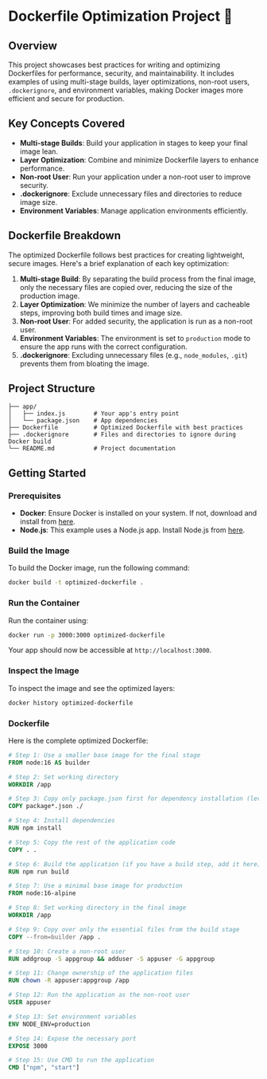 # Dockerfile Optimization Project 🚀

## Overview

This project showcases best practices for writing and optimizing Dockerfiles for performance, security, and maintainability. It includes examples of using multi-stage builds, layer optimizations, non-root users, `.dockerignore`, and environment variables, making Docker images more efficient and secure for production.

## Key Concepts Covered

- **Multi-stage Builds**: Build your application in stages to keep your final image lean.
- **Layer Optimization**: Combine and minimize Dockerfile layers to enhance performance.
- **Non-root User**: Run your application under a non-root user to improve security.
- **.dockerignore**: Exclude unnecessary files and directories to reduce image size.
- **Environment Variables**: Manage application environments efficiently.

## Dockerfile Breakdown

The optimized Dockerfile follows best practices for creating lightweight, secure images. Here's a brief explanation of each key optimization:

1. **Multi-stage Build**: By separating the build process from the final image, only the necessary files are copied over, reducing the size of the production image.
2. **Layer Optimization**: We minimize the number of layers and cacheable steps, improving both build times and image size.
3. **Non-root User**: For added security, the application is run as a non-root user.
4. **Environment Variables**: The environment is set to `production` mode to ensure the app runs with the correct configuration.
5. **.dockerignore**: Excluding unnecessary files (e.g., `node_modules`, `.git`) prevents them from bloating the image.

## Project Structure

```
├── app/
│   ├── index.js        # Your app's entry point
│   └── package.json    # App dependencies
├── Dockerfile          # Optimized Dockerfile with best practices
├── .dockerignore       # Files and directories to ignore during Docker build
└── README.md           # Project documentation
```

## Getting Started

### Prerequisites

- **Docker**: Ensure Docker is installed on your system. If not, download and install from [here](https://docs.docker.com/get-docker/).
- **Node.js**: This example uses a Node.js app. Install Node.js from [here](https://nodejs.org/en/download/).

### Build the Image

To build the Docker image, run the following command:

```bash
docker build -t optimized-dockerfile .
```

### Run the Container

Run the container using:

```bash
docker run -p 3000:3000 optimized-dockerfile
```

Your app should now be accessible at `http://localhost:3000`.

### Inspect the Image

To inspect the image and see the optimized layers:

```bash
docker history optimized-dockerfile
```

### Dockerfile

Here is the complete optimized Dockerfile:

```Dockerfile
# Step 1: Use a smaller base image for the final stage
FROM node:16 AS builder

# Step 2: Set working directory
WORKDIR /app

# Step 3: Copy only package.json first for dependency installation (leverages Docker layer caching)
COPY package*.json ./

# Step 4: Install dependencies
RUN npm install

# Step 5: Copy the rest of the application code
COPY . .

# Step 6: Build the application (if you have a build step, add it here)
RUN npm run build

# Step 7: Use a minimal base image for production
FROM node:16-alpine

# Step 8: Set working directory in the final image
WORKDIR /app

# Step 9: Copy over only the essential files from the build stage
COPY --from=builder /app .

# Step 10: Create a non-root user
RUN addgroup -S appgroup && adduser -S appuser -G appgroup

# Step 11: Change ownership of the application files
RUN chown -R appuser:appgroup /app

# Step 12: Run the application as the non-root user
USER appuser

# Step 13: Set environment variables
ENV NODE_ENV=production

# Step 14: Expose the necessary port
EXPOSE 3000

# Step 15: Use CMD to run the application
CMD ["npm", "start"]
```

